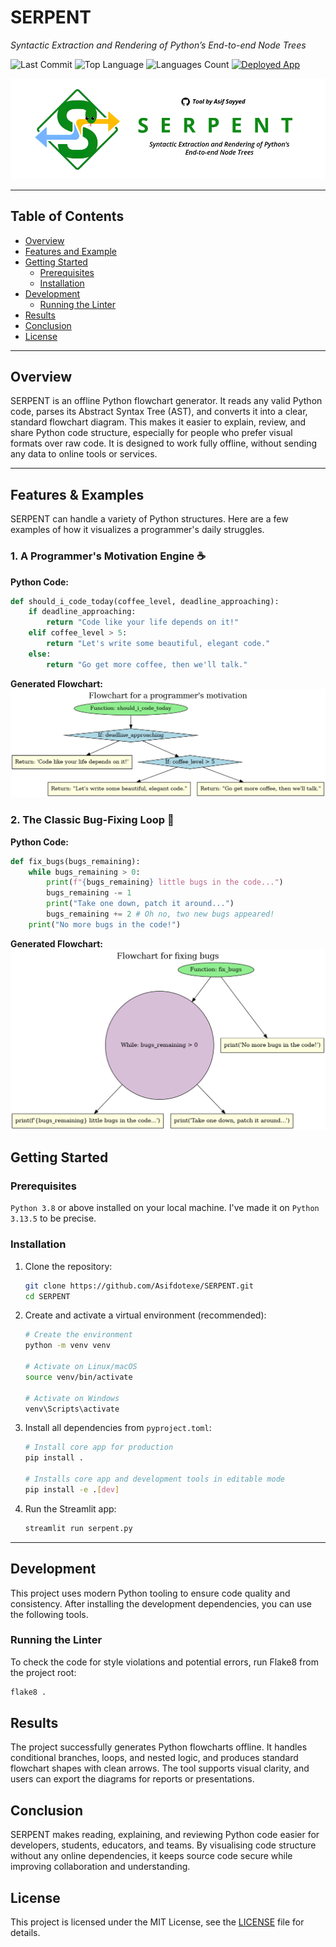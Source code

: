 # SERPENT

*Syntactic Extraction and Rendering of Python’s End-to-end Node Trees*

![Last Commit](https://img.shields.io/github/last-commit/Asifdotexe/SERPENT)
![Top Language](https://img.shields.io/github/languages/top/Asifdotexe/SERPENT)
![Languages Count](https://img.shields.io/github/languages/count/Asifdotexe/SERPENT)
[![Deployed App](https://img.shields.io/badge/Deployed%20App-Live-green)](https://serpent.streamlit.app)

![SERPENT Banner](examples/serpent_banner_white_bg.png)

---

## Table of Contents

- [Overview](#overview)
- [Features and Example](#features--examples)
- [Getting Started](#getting-started)
  - [Prerequisites](#prerequisites)
  - [Installation](#installation)
- [Development](#development)
  - [Running the Linter](#running-the-linter)
- [Results](#results)
- [Conclusion](#conclusion)
- [License](#license)

---

## Overview

SERPENT is an offline Python flowchart generator. It reads any valid Python code, parses its Abstract Syntax Tree (AST), and converts it into a clear, standard flowchart diagram. This makes it easier to explain, review, and share Python code structure, especially for people who prefer visual formats over raw code. It is designed to work fully offline, without sending any data to online tools or services.

---

## Features & Examples

SERPENT can handle a variety of Python structures. Here are a few examples of how it visualizes a programmer's daily struggles.

### 1. A Programmer's Motivation Engine ☕

**Python Code:**
```python
def should_i_code_today(coffee_level, deadline_approaching):
    if deadline_approaching:
        return "Code like your life depends on it!"
    elif coffee_level > 5:
        return "Let's write some beautiful, elegant code."
    else:
        return "Go get more coffee, then we'll talk."
```

**Generated Flowchart:**
![Flowchart for a programmer's motivation](examples/coffee-code-dilemma.png)

### 2. The Classic Bug-Fixing Loop 🐛

**Python Code:**
```python
def fix_bugs(bugs_remaining):
    while bugs_remaining > 0:
        print(f"{bugs_remaining} little bugs in the code...")
        bugs_remaining -= 1
        print("Take one down, patch it around...")
        bugs_remaining += 2 # Oh no, two new bugs appeared!
    print("No more bugs in the code!")
```

**Generated Flowchart:**
![Flowchart for fixing bugs](examples/well-this-is-bugging-me.png)

## Getting Started

### Prerequisites
`Python 3.8` or above installed on your local machine. I've made it on `Python 3.13.5` to be precise.

### Installation

1.  Clone the repository:
    ```bash
    git clone https://github.com/Asifdotexe/SERPENT.git
    cd SERPENT
    ```

2.  Create and activate a virtual environment (recommended):
    ```bash
    # Create the environment
    python -m venv venv

    # Activate on Linux/macOS
    source venv/bin/activate

    # Activate on Windows
    venv\Scripts\activate
    ```

3.  Install all dependencies from `pyproject.toml`:
    ```bash
    # Install core app for production
    pip install .

    # Installs core app and development tools in editable mode
    pip install -e .[dev]
    ```

4.  Run the Streamlit app:
    ```bash
    streamlit run serpent.py
    ```

---

## Development

This project uses modern Python tooling to ensure code quality and consistency. After installing the development dependencies, you can use the following tools.

### Running the Linter

To check the code for style violations and potential errors, run Flake8 from the project root:
```bash
flake8 .
```

## Results
The project successfully generates Python flowcharts offline. It handles conditional branches, loops, and nested logic, and produces standard flowchart shapes with clean arrows. The tool supports visual clarity, and users can export the diagrams for reports or presentations.

## Conclusion
SERPENT makes reading, explaining, and reviewing Python code easier for developers, students, educators, and teams. By visualising code structure without any online dependencies, it keeps source code secure while improving collaboration and understanding.

## License

This project is licensed under the MIT License, see the [LICENSE](./LICENSE) file for details.

